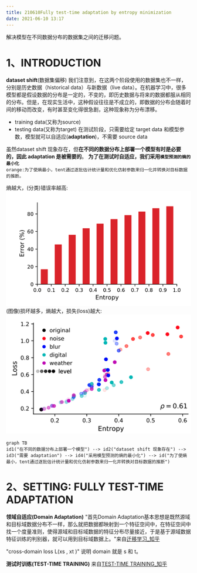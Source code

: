 ```yaml
---
title: 210610Fully test-time adaptation by entropy minimization
date: 2021-06-10 13:17
---
```


解决模型在不同数据分布的数据集之间的迁移问题。

# 1、INTRODUCTION  
**dataset shift**(数据集偏移)
我们注意到，在这两个阶段使用的数据集也不一样，分别是历史数据（historical data）与新数据（live data）。在机器学习中，很多模型都是假设数据的分布是一定的，不变的，即历史数据与将来的数据都服从相同的分布。但是，在现实生活中，这种假设往往是不成立的，即数据的分布会随着时间的移动而改变，有时甚至变化得很急剧，这种现象称为分布漂移。   

- training data(又称为source)
- testing data(又称为target)
在测试阶段，只需要给定 target data 和模型参数，模型就可以自适应(**adaptation**)，不需要 source data

虽然dataset shift 现象存在，但**在不同的数据分布上部署一个模型有时是必要的，因此 adaptation 是被需要的**。  **为了在测试时自适应，我们采用`模型预测的熵的最小化`**  
`orange:为了使熵最小，tent通过逐批估计统计量和优化仿射参数来归一化并转换对目标数据的推断。`    

熵越大，(分类)错误率越高:
![](./_image/2021-06-10/2021-06-10-15-19-23@2x.png)
(图像)损坏越多，熵越大，损失(loss)越大:
![](./_image/2021-06-10/2021-06-10-15-19-32@2x.png)
```mermaid
graph TB
id1("在不同的数据分布上部署一个模型") --> id2("dataset shift 现象存在") --> id3("需要 adaptation") --> id4("采用模型预测的熵的最小化") --> id("为了使熵最小，tent通过逐批估计统计量和优化仿射参数来归一化并转换对目标数据的推断")
```   

# 2、SETTING: FULLY TEST-TIME ADAPTATION
**领域自适应(Domain Adaptation)**
"首先Domain Adaptation基本思想是既然源域和目标域数据分布不一样，那么就把数据都映射到一个特征空间中，在特征空间中找一个度量准则，使得源域和目标域数据的特征分布尽量接近，于是基于源域数据特征训练的判别器，就可以用到目标域数据上。"来自[迁移学习_知乎](https://zhuanlan.zhihu.com/p/50710267)  

"cross-domain loss L(xs , xt )"
说明 domain 就是 s 和 t。

**测试时训练(TEST-TIME TRAINING)**
来自[TEST-TIME TRAINING_知乎](https://zhuanlan.zhihu.com/p/93641365)   

